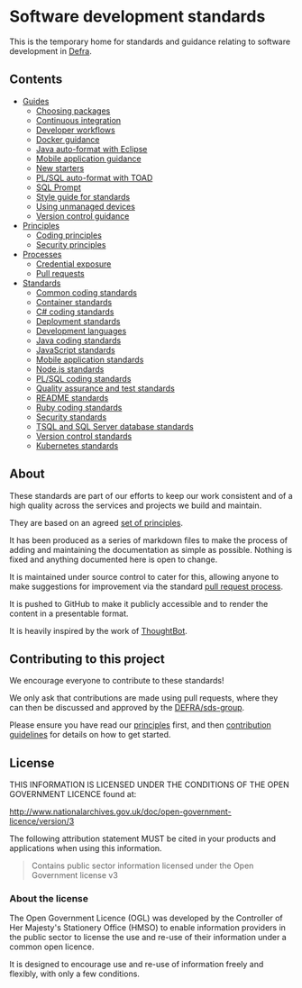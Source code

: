 # Software development standards

This is the temporary home for standards and guidance relating to software development in [Defra](https://www.gov.uk/government/organisations/department-for-environment-food-rural-affairs).

## Contents

- [Guides](/guides)
  - [Choosing packages](/guides/choosing_packages.md)
  - [Continuous integration](/guides/continuous_integration.md)
  - [Developer workflows](/guides/developer_workflows.md)
  - [Docker guidance](/guides/docker_guidance.md)
  - [Java auto-format with Eclipse](/guides/java_auto_format_eclipse.md)
  - [Mobile application guidance](/guides/mobile_app_guidance.md)
  - [New starters](/guides/new_starters.md)
  - [PL/SQL auto-format with TOAD](/guides/plsql_auto_format_toad.md)
  - [SQL Prompt](/guides/version_control_guidance.md)
  - [Style guide for standards](/guides/style_guide_for_standards.md)
  - [Using unmanaged devices](/guides/unmanaged_devices.md)
  - [Version control guidance](/guides/version_control_guidance.md)
- [Principles](/principles)
  - [Coding principles](/principles/coding_principles.md)
  - [Security principles](/principles/security_principles.md)
- [Processes](/processes)
  - [Credential exposure](/processes/credential_exposure.md)
  - [Pull requests](/processes/pull_requests.md)
- [Standards](/standards)
  - [Common coding standards](/standards/common_coding_standards.md)
  - [Container standards](/standards/container_standards.md)
  - [C# coding standards](/standards/csharp_coding_standards.md)
  - [Deployment standards](/standards/deployment_standards.md)
  - [Development languages](/standards/development_language_standards.md)
  - [Java coding standards](/standards/java_coding_standards.md)
  - [JavaScript standards](/standards/javascript_standards.md)
  - [Mobile application standards](/standards/mobile_app_standards.md)
  - [Node.js standards](/standards/node_standards.md)
  - [PL/SQL coding standards](/standards/plsql_coding_standards.md)
  - [Quality assurance and test standards](/standards/quality_assurance_standards.md)
  - [README standards](/standards/readme_standards.md)
  - [Ruby coding standards](/standards/ruby_coding_standards.md)
  - [Security standards](/standards/security_standards.md)
  - [TSQL and SQL Server database standards](/standards/tsql_and_sqldb_standards.md)
  - [Version control standards](/standards/version_control_standards.md)
  - [Kubernetes standards](/standards/kubernetes_standards.md)

## About

These standards are part of our efforts to keep our work consistent and of a high quality across the services and projects we build and maintain.

They are based on an agreed [set of principles](/principles/README.md).

It has been produced as a series of markdown files to make the process of adding and maintaining the documentation as simple as possible. Nothing is fixed and anything documented here is open to change.

It is maintained under source control to cater for this, allowing anyone to make suggestions for improvement via the standard [pull request process](https://help.github.com/articles/using-pull-requests/).

It is pushed to GitHub to make it publicly accessible and to render the content in a presentable format.

It is heavily inspired by the work of [ThoughtBot](https://github.com/thoughtbot/guides).

## Contributing to this project

We encourage everyone to contribute to these standards!

We only ask that contributions are made using pull requests, where they can then be discussed and approved by the [DEFRA/sds-group](https://github.com/orgs/DEFRA/teams/sds-group).

Please ensure you have read our [principles](/principles/README.md) first, and then [contribution guidelines](/CONTRIBUTING.md) for details on how to get started.

## License

THIS INFORMATION IS LICENSED UNDER THE CONDITIONS OF THE OPEN GOVERNMENT LICENCE found at:

<http://www.nationalarchives.gov.uk/doc/open-government-licence/version/3>

The following attribution statement MUST be cited in your products and applications when using this information.

>Contains public sector information licensed under the Open Government license v3

### About the license

The Open Government Licence (OGL) was developed by the Controller of Her Majesty's Stationery Office (HMSO) to enable information providers in the public sector to license the use and re-use of their information under a common open licence.

It is designed to encourage use and re-use of information freely and flexibly, with only a few conditions.
